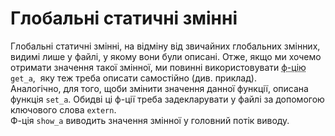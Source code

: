 Глобальні статичні змінні
======
Глобальні статичні змінні, на відміну від звичайних глобальних змінних, видимі лише у файлі, у якому вони були описані. Отже, якщо ми хочемо отримати значення такої змінної, ми повинні використовувати <abbr title="функцію">ф-цію</abbr>  `get_a`,  яку теж треба описати самостійно (див. приклад).  
Аналогічно, для того, щоби змінити значення данної функції, описана функція `set_a`. 
Обидві ці ф-ції треба задекларувати у файлі за допомогою ключового слова `extern`.  
Ф-ція `show_a` виводить значення змінної у головний потік виводу.
